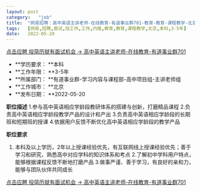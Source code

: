 ```yaml
---
layout:	post
category:	"job"
title:	"网易招聘：高中英语主讲老师-在线教育-有道事业群701-教育-教育-课程教学-北京本科3-5年"
tags:	[网易,招聘,面试,找工作,工作,内推,教育,教育,课程教学,北京,本科,3-5年]
date:	2022-05-20
---
```


[点击应聘 投简历就有面试机会 -> 高中英语主讲老师-在线教育-有道事业群701](http://mobile.bole.netease.com/bole/boleDetail?id=32629&employeeId=346f03c3cda5f04c&key=all)



- **学历要求： **本科
- **工作年限： **3-5年
- **所属部门： **有道事业群-学习内容与课程部-高中项目组-主讲老师组
- **工作城市： **北京
- **发布日期： **2022-05-20



**职位描述**
1.参与高中英语相应学龄段教研体系的搭建与创新，打磨精品课程
2.负责高中英语相应学龄段教学产品的设计和产出
3.负责高中英语相应学龄段的长期班和短期班的授课
4.依据用户反馈不断优化高中英语相应学龄段的教学产品



**职位要求**
1. 本科及以上学历，2年以上授课经验优先，有互联网线上授课经验优先；善于学习和研究，熟悉高中对应学科的知识体系和考点
2.了解初中学科用户特点，能够根据课程反馈不断地打磨产品
3.做事严谨、善于学习，有良好的亲和力，能够与团队伙伴共同成长



[点击应聘 投简历就有面试机会 -> 高中英语主讲老师-在线教育-有道事业群701](http://mobile.bole.netease.com/bole/boleDetail?id=32629&employeeId=346f03c3cda5f04c&key=all)